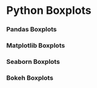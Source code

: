 # Python Boxplots  

### Pandas Boxplots

### Matplotlib Boxplots

### Seaborn Boxplots

### Bokeh Boxplots